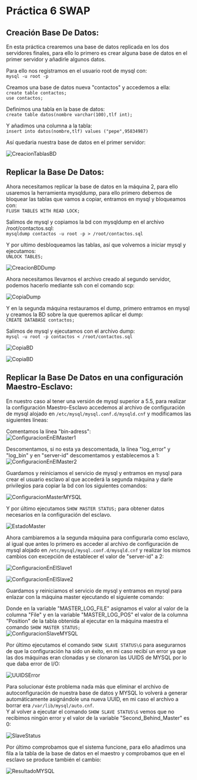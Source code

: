 # Práctica 6 SWAP

## Creación Base De Datos:

En esta práctica crearemos una base de datos replicada en los dos servidores finales, para ello lo primero es crear alguna base de datos en el primer servidor y añadirle algunos datos.

Para ello nos registramos en el usuario root de mysql con:  
`mysql -u root -p`

Creamos una base de datos nueva "contactos" y accedemos a ella:  
`create table contactos;`  
`use contactos;`

Definimos una tabla en la base de datos:  
`create table datos(nombre varchar(100),tlf int);`

Y añadimos una columna a la tabla:  
`insert into datos(nombre,tlf) values ("pepe",95834987)`

Así quedaria nuestra base de datos en el primer servidor:

![CreacionTablasBD](images/creacion_tablas.png?raw=true)

## Replicar la Base De Datos:

Ahora necesitamos replicar la base de datos en la máquina 2, para ello usaremos la herramienta mysqldump, para ello primero debemos de bloquear las tablas que vamos a copiar, entramos en mysql y bloqueamos con:  
`FLUSH TABLES WITH READ LOCK;`

Salimos de mysql y copiamos la bd con mysqldump en el archivo /root/contactos.sql:  
`mysqldump contactos -u root -p > /root/contactos.sql`

Y por ultimo desbloqueamos las tablas, así que volvemos a iniciar mysql y ejecutamos:  
`UNLOCK TABLES;`

![CreacionBDDump](images/dump_tablas.png?raw=true)

Ahora necesitamos llevarnos el archivo creado al segundo servidor, podemos hacerlo mediante ssh con el comando scp:

![CopiaDump](images/copia_dump.png?raw=true)

Y en la segunda máquina restauramos el dump, primero entramos en mysql y creamos la BD sobre la que queremos aplicar el dump:  
`CREATE DATABASE contactos;`

Salimos de mysql y ejecutamos con el archivo dump:  
`mysql -u root -p contactos < /root/contactos.sql`

![CopiaBD](images/copia_tablas.png?raw=true)

![CopiaBD](images/tabla_copiada.png?raw=true)

## Replicar la Base De Datos en una configuración Maestro-Esclavo:

En nuestro caso al tener una versión de mysql superior a 5.5, para realizar la configuración Maestro-Esclavo accedemos al archivo de configuración de mysql alojado en `/etc/mysql/mysql.conf.d/mysqld.cnf` y modificamos las siguientes líneas:

Comentamos la línea "bin-adress":  
![ConfiguracionEnElMaster1](images/configuracion-master-01.png?raw=true)

Descomentamos, si no esta ya descomentada, la línea "log_error" y "log_bin" y en "server-id" descomentamos y establecemos a 1:  
![ConfiguracionEnElMaster2](images/configuracion-master-02.png?raw=true)

Guardamos y reiniciamos el servicio de mysql y entramos en mysql para crear el usuario esclavo al que accederá la segunda máquina y darle privilegios para copiar la bd con los siguientes comandos:

![ConfiguracionMasterMYSQL](images/master-mysql-conf.png?raw=true)

Y por último ejecutamos `SHOW MASTER STATUS;` para obtener datos necesarios en la configuración del esclavo.

![EstadoMaster](images/master-mysql-status.png?raw=true)

Ahora cambiaremos a la segunda máquina para configurarla como esclavo, al igual que antes lo primero es acceder al archivo de configuración de mysql alojado en `/etc/mysql/mysql.conf.d/mysqld.cnf` y realizar los mismos cambios con excepción de establecer el valor de "server-id" a 2:

![ConfiguracionEnElSlave1](images/configuracion-master-01.png?raw=true)

![ConfiguracionEnElSlave2](images/configuracion-slave.png?raw=true)

Guardamos y reiniciamos el servicio de mysql y entramos en mysql para enlazar con la máquina master ejecutando el siguiente comando:

Donde en la variable "MASTER_LOG_FILE" asignamos el valor al valor de la columna "File" y en la variable "MASTER_LOG_POS" el valor de la columna "Position" de la tabla obtenida al ejecutar en la máquina maestra el comando `SHOW MASTER STATUS;`  
![ConfiguracionSlaveMYSQL](images/slave-mysql-conf.png?raw=true)

Por último ejecutamos el comando `SHOW SLAVE STATUS\G` para asegurarnos de que la configuración ha sido un éxito, en mi caso recibí un error ya que las dos máquinas eran clonadas y se clonaron las UUIDS de MYSQL por lo que daba error de I/O:

![UUIDSError](images/slave-mysql-status-error.png?raw=true)

Para solucionar éste problema nada más que eliminar el archivo de autoconfiguración de nuestra base de datos y MYSQL lo volverá a generar automáticamente asignándole una nueva UUID, en mi caso el archivo a borrar era `/var/lib/mysql/auto.cnf`.  
Y al volver a ejecutar el comando `SHOW SLAVE STATUS\G` vemos que no recibimos ningún error y el valor de la variable "Second_Behind_Master" es 0:

![SlaveStatus](images/slave-mysql-status.png?raw=true)

Por último comprobamos que el sistema funcione, para ello añadimos una fila a la tabla de la base de datos en el maestro y comprobamos que en el esclavo se produce también el cambio:

![ResultadoMYSQL](images/mysql-sync.png?raw=true)
